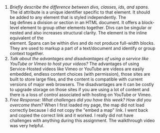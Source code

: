 1. *Briefly describe the difference between divs, classes, ids, and spans.*
The id attribute is a unique identifier specific to that element. It should be added to any element that is styled independently. The <div> tag defines a division or section in an HTML document. It offers a block-level element to group other elements together. Divs can be singular or nested and also increases structural clarity. The <span> element is the inline equivalent of the <div> element. Spans can be within divs and do not produce full-width blocks. They are used to markup a part of a text/document and identify or group context together.
2. *Talk about the advantages and disadvantages of using a service like YouTube or Vimeo to host your videos?*
The advantages of using Service-Hosted videos like Vimeo or YouTube are videos are easily embedded, endless content choices (with permission), those sites are built to store large files, and the content is compatible with current versions of major web browsers. The disadvantages are it can be costly to upgrade storage on those sites if you are using a lot of content and there is a loss of control associated with hosting on YouTube or Vimeo.
3. *Free Response: What challenges did you have this week? How did you overcome them?*
When I first loaded my page, the map did not load correctly because I did not copy the "embed a map" link. I went back and copied the correct link and it worked. I really did not have challenges with anything during this assignment. The walkthrough video was very helpful.
